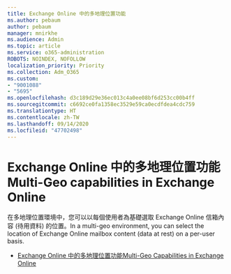 ```yaml
---
title: Exchange Online 中的多地理位置功能
ms.author: pebaum
author: pebaum
manager: mnirkhe
ms.audience: Admin
ms.topic: article
ms.service: o365-administration
ROBOTS: NOINDEX, NOFOLLOW
localization_priority: Priority
ms.collection: Adm_O365
ms.custom:
- "9001088"
- "5695"
ms.openlocfilehash: d3c189d29e36ec013c4a0ee08bf6d253cc00b4ff
ms.sourcegitcommit: c6692ce0fa1358ec3529e59ca0ecdfdea4cdc759
ms.translationtype: HT
ms.contentlocale: zh-TW
ms.lasthandoff: 09/14/2020
ms.locfileid: "47702498"
---
```

# <a name="multi-geo-capabilities-in-exchange-online"></a><span data-ttu-id="a3b6a-102">Exchange Online 中的多地理位置功能</span><span class="sxs-lookup"><span data-stu-id="a3b6a-102">Multi-Geo capabilities in Exchange Online</span></span>

<span data-ttu-id="a3b6a-103">在多地理位置環境中，您可以以每個使用者為基礎選取 Exchange Online 信箱內容 (待用資料) 的位置。</span><span class="sxs-lookup"><span data-stu-id="a3b6a-103">In a multi-geo environment, you can select the location of Exchange Online mailbox content (data at rest) on a per-user basis.</span></span>
- [<span data-ttu-id="a3b6a-104">Exchange Online 中的多地理位置功能</span><span class="sxs-lookup"><span data-stu-id="a3b6a-104">Multi-Geo Capabilities in Exchange Online</span></span>](https://docs.microsoft.com/office365/enterprise/multi-geo-capabilities-in-exchange-online)
